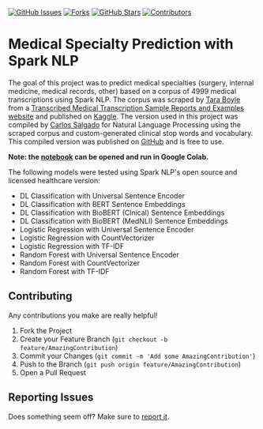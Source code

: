 [![GitHub Issues][issues-shield]][issues-url]
[![Forks][forks-shield]][forks-url]
[![GitHub Stars][stars-shield]][stars-url]
[![Contributors][contributors-shield]][contributors-url]

# Medical Specialty Prediction with Spark NLP

The goal of this project was to predict medical specialties (surgery, internal medicine, medical records, other) based on a corpus of 4999 medical transcriptions using Spark NLP. The corpus was scraped by [Tara Boyle](https://github.com/terrah27) from a [Transcribed Medical Transcription Sample Reports and Examples website](https://mtsamples.com/) and published on [Kaggle](https://www.kaggle.com/tboyle10/medicaltranscriptions). The version used in this project was compiled by [Carlos Salgado](https://github.com/socd06) for Natural Language Processing using the scraped corpus and custom-generated clinical stop words and vocabulary. This compiled version was published on [GitHub](https://github.com/socd06/medical-nlp) and is free to use.

**Note: the [notebook](https://github.com/luca-martial/medical-specialty/blob/main/medical_specialty_prediction.ipynb) can be opened and run in Google Colab.**

The following models were tested using Spark NLP's open source and licensed healthcare version:

- DL Classification with Universal Sentence Encoder
- DL Classification with BERT Sentence Embeddings
- DL Classification with BioBERT (Clnical) Sentence Embeddings
- DL Classification with BioBERT (MedNLI) Sentence Embeddings
- Logistic Regression with Universal Sentence Encoder
- Logistic Regression with CountVectorizer
- Logistic Regression with TF-IDF
- Random Forest with Universal Sentence Encoder
- Random Forest with CountVectorizer
- Random Forest with TF-IDF

## Contributing

Any contributions you make are really helpful!

1. Fork the Project
2. Create your Feature Branch (`git checkout -b feature/AmazingContribution`)
3. Commit your Changes (`git commit -m 'Add some AmazingContribution'`)
4. Push to the Branch (`git push origin feature/AmazingContribution`)
5. Open a Pull Request

## Reporting Issues

Does something seem off? Make sure to [report it](https://github.com/luca-martial/medical-specialty/issues).

<!-- MARKDOWN LINKS & IMAGES -->
<!-- https://www.markdownguide.org/basic-syntax/#reference-style-links -->
[issues-shield]: https://img.shields.io/github/issues/luca-martial/medical-specialty.svg
[issues-url]: https://github.com/luca-martial/medical-specialty/issues

[forks-shield]: https://img.shields.io/github/forks/luca-martial/medical-specialty.svg
[forks-url]: https://github.com/luca-martial/medical-specialty/forks

[stars-shield]: https://img.shields.io/github/stars/luca-martial/medical-specialty.svg
[stars-url]: https://github.com/luca-martial/medical-specialty/stargazers

[contributors-shield]: https://img.shields.io/github/contributors/luca-martial/medical-specialty.svg
[contributors-url]: https://github.com/luca-martial/medical-specialty/contributors
